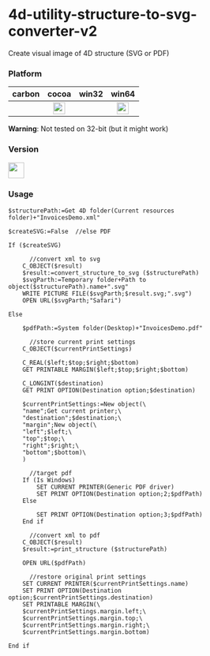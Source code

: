 # 4d-utility-structure-to-svg-converter-v2
Create visual image of 4D structure (SVG or PDF)

### Platform

| carbon | cocoa | win32 | win64 |
|:------:|:-----:|:---------:|:---------:|
||<img src="https://cloud.githubusercontent.com/assets/1725068/22371562/1b091f0a-e4db-11e6-8458-8653954a7cce.png" width="24" height="24" />||<img src="https://cloud.githubusercontent.com/assets/1725068/22371562/1b091f0a-e4db-11e6-8458-8653954a7cce.png" width="24" height="24" />|

**Warning**: Not tested on 32-bit (but it might work)

### Version

<img src="https://user-images.githubusercontent.com/1725068/41266195-ddf767b2-6e30-11e8-9d6b-2adf6a9f57a5.png" width="32" height="32" />

### Usage

```
$structurePath:=Get 4D folder(Current resources folder)+"InvoicesDemo.xml"

$createSVG:=False  //else PDF

If ($createSVG)
	
	  //convert xml to svg
	C_OBJECT($result)
	$result:=convert_structure_to_svg ($structurePath)
	$svgParth:=Temporary folder+Path to object($structurePath).name+".svg"
	WRITE PICTURE FILE($svgParth;$result.svg;".svg")
	OPEN URL($svgParth;"Safari")
	
Else 
	
	$pdfPath:=System folder(Desktop)+"InvoicesDemo.pdf"
	
	  //store current print settings
	C_OBJECT($currentPrintSettings)
	
	C_REAL($left;$top;$right;$bottom)
	GET PRINTABLE MARGIN($left;$top;$right;$bottom)
	
	C_LONGINT($destination)
	GET PRINT OPTION(Destination option;$destination)
	
	$currentPrintSettings:=New object(\
	"name";Get current printer;\
	"destination";$destination;\
	"margin";New object(\
	"left";$left;\
	"top";$top;\
	"right";$right;\
	"bottom";$bottom)\
	)
	
	  //target pdf
	If (Is Windows)
		SET CURRENT PRINTER(Generic PDF driver)
		SET PRINT OPTION(Destination option;2;$pdfPath)
	Else 
		
		SET PRINT OPTION(Destination option;3;$pdfPath)
	End if 
	
	  //convert xml to pdf
	C_OBJECT($result)
	$result:=print_structure ($structurePath)
	
	OPEN URL($pdfPath)
	
	  //restore original print settings
	SET CURRENT PRINTER($currentPrintSettings.name)
	SET PRINT OPTION(Destination option;$currentPrintSettings.destination)
	SET PRINTABLE MARGIN(\
	$currentPrintSettings.margin.left;\
	$currentPrintSettings.margin.top;\
	$currentPrintSettings.margin.right;\
	$currentPrintSettings.margin.bottom)
	
End if 
```
